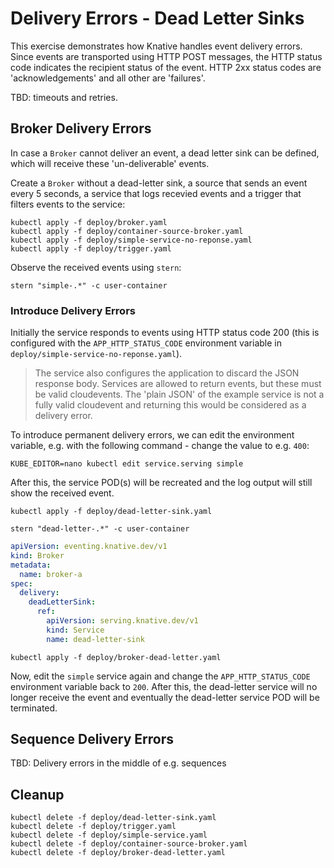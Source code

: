 [//]: # (Copyright, Michael Vittrup Larsen)
[//]: # (Origin: https://github.com/MichaelVL/knative-katas)
[//]: # (Tags: #knative-eventing #brokers #dead-letter #dead-letter-sink)

# Delivery Errors - Dead Letter Sinks

This exercise demonstrates how Knative handles event delivery errors. Since
events are transported using HTTP POST messages, the HTTP status code indicates
the recipient status of the event. HTTP 2xx status codes are 'acknowledgements'
and all other are 'failures'.

TBD: timeouts and retries.

## Broker Delivery Errors

In case a `Broker` cannot deliver an event, a dead letter sink can be defined,
which will receive these 'un-deliverable' events.

Create a `Broker` without a dead-letter sink, a source that sends an event every
5 seconds, a service that logs recevied events and a trigger that filters events
to the service:

```console
kubectl apply -f deploy/broker.yaml
kubectl apply -f deploy/container-source-broker.yaml
kubectl apply -f deploy/simple-service-no-reponse.yaml
kubectl apply -f deploy/trigger.yaml
```

Observe the received events using `stern`:

```console
stern "simple-.*" -c user-container
```

### Introduce Delivery Errors

Initially the service responds to events using HTTP status code 200 (this is
configured with the `APP_HTTP_STATUS_CODE` environment variable in
`deploy/simple-service-no-reponse.yaml`).

> The service also configures the application to discard the JSON response body. Services are allowed to return events, but these must be valid cloudevents. The 'plain JSON' of the example service is not a fully valid cloudevent and returning this would be considered as a delivery error.

To introduce permanent delivery errors, we can edit the environment variable,
e.g. with the following command - change the value to e.g. `400`:

```console
KUBE_EDITOR=nano kubectl edit service.serving simple
```

After this, the service POD(s) will be recreated and the log output will still
show the received event.




```console
kubectl apply -f deploy/dead-letter-sink.yaml
```

```console
stern "dead-letter-.*" -c user-container
```

```yaml
apiVersion: eventing.knative.dev/v1
kind: Broker
metadata:
  name: broker-a
spec:
  delivery:
    deadLetterSink:
      ref:
        apiVersion: serving.knative.dev/v1
        kind: Service
        name: dead-letter-sink

```

```console
kubectl apply -f deploy/broker-dead-letter.yaml
```

Now, edit the `simple` service again and change the `APP_HTTP_STATUS_CODE`
environment variable back to `200`. After this, the dead-letter service will no
longer receive the event and eventually the dead-letter service POD will be
terminated.

## Sequence Delivery Errors

TBD: Delivery errors in the middle of e.g. sequences

## Cleanup

```console
kubectl delete -f deploy/dead-letter-sink.yaml
kubectl delete -f deploy/trigger.yaml
kubectl delete -f deploy/simple-service.yaml
kubectl delete -f deploy/container-source-broker.yaml
kubectl delete -f deploy/broker-dead-letter.yaml
```
